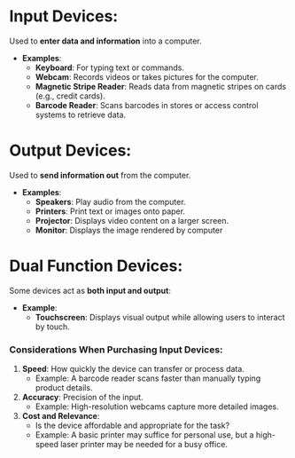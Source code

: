 # Input Devices:
Used to **enter data and information** into a computer.
- **Examples**:
    - **Keyboard**: For typing text or commands.
    - **Webcam**: Records videos or takes pictures for the computer.
    - **Magnetic Stripe Reader**: Reads data from magnetic stripes on cards (e.g., credit cards).
    - **Barcode Reader**: Scans barcodes in stores or access control systems to retrieve data.
# Output Devices:
Used to **send information out** from the computer.
- **Examples**:
    - **Speakers**: Play audio from the computer.
    - **Printers**: Print text or images onto paper.
    - **Projector**: Displays video content on a larger screen.
    - **Monitor**: Displays the image rendered by computer
# Dual Function Devices:
Some devices act as **both input and output**:
- **Example**:
    - **Touchscreen**: Displays visual output while allowing users to interact by touch.
### Considerations When Purchasing Input Devices:
1. **Speed**: How quickly the device can transfer or process data.
    - Example: A barcode reader scans faster than manually typing product details.
2. **Accuracy**: Precision of the input.
    - Example: High-resolution webcams capture more detailed images.
3. **Cost and Relevance**:
    - Is the device affordable and appropriate for the task?
    - Example: A basic printer may suffice for personal use, but a high-speed laser printer may be needed for a busy office.